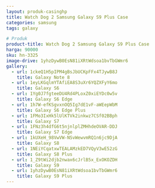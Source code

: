 ```yaml
---
layout: produk-casinghp
title: Watch Dog 2 Samsung Galaxy S9 Plus Case
categories: samsung
tags: galaxy

# Produk
product-title: Watch Dog 2 Samsung Galaxy S9 Plus Case
harga: 90000
sku: hn-3325
image-drive: 1yhzDywB0EsN81iXRtWdsoa1bvTbGWmr6
gallery:
  - url: 1ckeQ1H5pIPM4gBsJbUCKpFFx4TJywB8J
    title: Galaxy Note 8
  - url: 1eyLKGqlmYTAfiEA8S3uXr6YQZXFyY6mo
    title: Galaxy S6
  - url: 1Yg0J7fgteeDU4Rd4PLoxZ0xiEYDc0w5v
    title: Galaxy S6 Edge
  - url: 1h7W-efKSgvxnOQ5Ig7dE1vF-aWEepWbM
    title: Galaxy S6 Edge Plus
  - url: 1FMo3IxHk5lUlKTVk2inkwz7CSf02BBph
    title: Galaxy S7
  - url: 1FNz3h4dfG6t5njnlplZMHhdeOVAR-DDJ
    title: Galaxy S7 Edge
  - url: 1kUXeH_98VwVW-NSvWewvmRQ1n6jc9DjA
    title: Galaxy S8
  - url: 1NEiYCqatxwTEALAMzkED7VQyV3wE52zG
    title: Galaxy S8 Plus
  - url: 1_Z9tWi2djb2nwax6cJrlB5x_ExOKOZDH
    title: Galaxy S9
  - url: 1yhzDywB0EsN81iXRtWdsoa1bvTbGWmr6
    title: Galaxy S9 Plus
---
```

